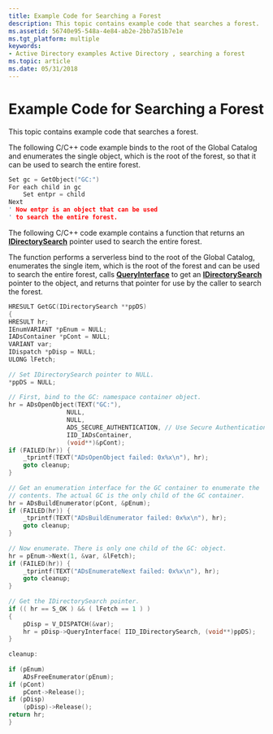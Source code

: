 ```yaml
---
title: Example Code for Searching a Forest
description: This topic contains example code that searches a forest.
ms.assetid: 56740e95-548a-4e84-ab2e-2bb7a51b7e1e
ms.tgt_platform: multiple
keywords:
- Active Directory examples Active Directory , searching a forest
ms.topic: article
ms.date: 05/31/2018
---
```


# Example Code for Searching a Forest

This topic contains example code that searches a forest.

The following C/C++ code example binds to the root of the Global Catalog and enumerates the single object, which is the root of the forest, so that it can be used to search the entire forest.


```C++
Set gc = GetObject("GC:")
For each child in gc
    Set entpr = child
Next
' Now entpr is an object that can be used
' to search the entire forest.
```



The following C/C++ code example contains a function that returns an [**IDirectorySearch**](https://docs.microsoft.com/windows/desktop/api/iads/nn-iads-idirectorysearch) pointer used to search the entire forest.

The function performs a serverless bind to the root of the Global Catalog, enumerates the single item, which is the root of the forest and can be used to search the entire forest, calls [**QueryInterface**](https://docs.microsoft.com/windows/desktop/api/unknwn/nf-unknwn-iunknown-queryinterface(q)) to get an [**IDirectorySearch**](https://docs.microsoft.com/windows/desktop/api/iads/nn-iads-idirectorysearch) pointer to the object, and returns that pointer for use by the caller to search the forest.


```C++
HRESULT GetGC(IDirectorySearch **ppDS)
{
HRESULT hr;
IEnumVARIANT *pEnum = NULL;
IADsContainer *pCont = NULL;
VARIANT var;
IDispatch *pDisp = NULL;
ULONG lFetch;
 
// Set IDirectorySearch pointer to NULL.
*ppDS = NULL;
 
// First, bind to the GC: namespace container object. 
hr = ADsOpenObject(TEXT("GC:"),
                NULL,
                NULL,
                ADS_SECURE_AUTHENTICATION, // Use Secure Authentication.
                IID_IADsContainer,
                (void**)&pCont);
if (FAILED(hr)) {
    _tprintf(TEXT("ADsOpenObject failed: 0x%x\n"), hr);
    goto cleanup;
} 
 
// Get an enumeration interface for the GC container to enumerate the 
// contents. The actual GC is the only child of the GC container.
hr = ADsBuildEnumerator(pCont, &pEnum);
if (FAILED(hr)) {
    _tprintf(TEXT("ADsBuildEnumerator failed: 0x%x\n"), hr);
    goto cleanup;
} 
 
// Now enumerate. There is only one child of the GC: object.
hr = pEnum->Next(1, &var, &lFetch);
if (FAILED(hr)) {
    _tprintf(TEXT("ADsEnumerateNext failed: 0x%x\n"), hr);
    goto cleanup;
} 
 
// Get the IDirectorySearch pointer.
if (( hr == S_OK ) && ( lFetch == 1 ) )     
{    
    pDisp = V_DISPATCH(&var);
    hr = pDisp->QueryInterface( IID_IDirectorySearch, (void**)ppDS); 
}
 
cleanup:
 
if (pEnum)
    ADsFreeEnumerator(pEnum);
if (pCont)
    pCont->Release();
if (pDisp)
    (pDisp)->Release();
return hr;
}
```



 

 




